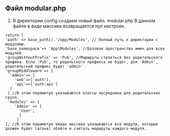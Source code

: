 ## Файл modular.php
1. В директории config создаем новый файл. modular.php В данном файле в виде массива возвращается пул настроек.
```
return [
'path' => base_path().'/app/Modules', // Полный путь к директории с модулями.
'base_namespace'=> 'App\Modules', //Базовое пространство имен для всех модулей.
'groupWithoutPrefix' => 'Pub', //Маршруты строяться без родительского префика. Если 'Pub', то родильского префикса не будет, для 'Admin', родительский префикс будет 'admin'
'groupMiddleware'=> [
  'Admin'=> [
    'web'=>['auth'],
    'api'=>['auth:api']
  ]
 ] //В этом пареметре указываются классы посредники для родительских групп.
 'modules' => [
    'Admin' => [
      'User',
      ]
     ]
]; //В этом параметре ввиде массива указываются все модули, которые должен будет laravel обойти и считать маршруты каждого модуля.
```
